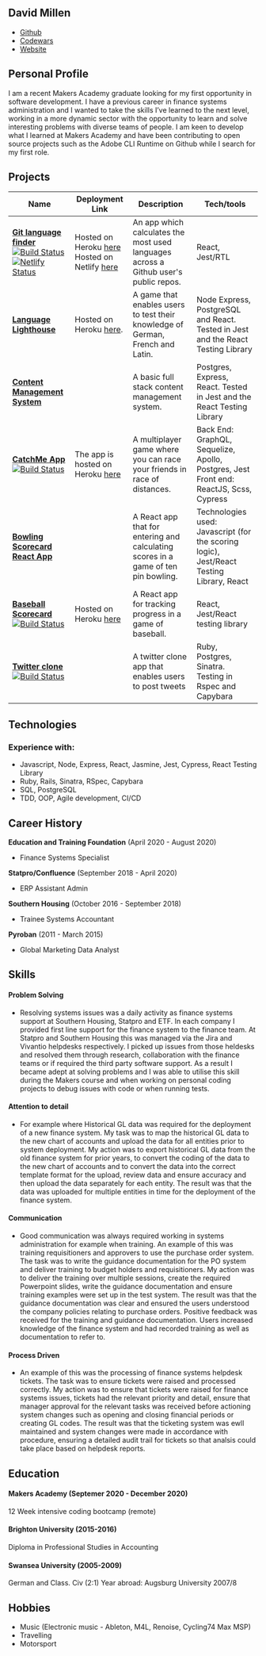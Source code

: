 ## David Millen
- [Github](https://github.com/dm-devtech)
- [Codewars](https://www.codewars.com/users/dm-devtech)
- [Website](https://dm-portfolio.netlify.app/)

## Personal Profile
I am a recent Makers Academy graduate looking for my first opportunity in software development.  I have a previous career in finance systems administration and I wanted to take the skills I’ve learned to the next level, working in a more dynamic sector with the opportunity to learn and solve interesting problems with diverse teams of people.  I am keen to develop what I learned at Makers Academy and have been contributing to open source projects such as the Adobe CLI Runtime on Github while I search for my first role.
 
## Projects
| Name                                                                       | Deployment Link|Description                         | Tech/tools  |
| -------------------------------------------------------------------------- |----------------|------------------------------------| ----------- |
| [**Git language finder**](https://github.com/dm-devtech/git-language-finder) [![Build Status](https://travis-ci.com/dm-devtech/git-language-finder.svg?branch=main)](https://travis-ci.com/dm-devtech/git-language-finder) [![Netlify Status](https://api.netlify.com/api/v1/badges/b41cf0d5-f3dd-472a-9d8b-ac1a34743640/deploy-status)](https://app.netlify.com/sites/git-language-finder/deploys)| Hosted on Heroku [here](https://git-language-finder.herokuapp.com/) Hosted on Netlify [here](https://git-language-finder.netlify.app/) | An app which calculates the most used languages across a Github user's public repos.  | React, Jest/RTL |
| [**Language Lighthouse**](https://github.com/dm-devtech/language-lighthouse) | Hosted on Heroku [here](https://language-lighthouse.herokuapp.com/). | A game that enables users to test their knowledge of German, French and Latin.  | Node Express, PostgreSQL and React.  Tested in Jest and the React Testing Library |
| [**Content Management System**](https://github.com/dm-devtech/content-management) | | A basic full stack content management system.  | Postgres, Express, React.  Tested in Jest and the React Testing Library |
| [**CatchMe App**](https://github.com/dm-devtech/catchme-web) [![Build Status](https://travis-ci.com/gonzalober/catchme-web.svg?branch=main)](https://travis-ci.com/gonzalober/catchme-web) | The app is hosted on Heroku [here](https://appcatchme.herokuapp.com/) | A multiplayer game where you can race your friends in race of distances.  | Back End: GraphQL, Sequelize, Apollo, Postgres, Jest Front end: ReactJS, Scss, Cypress |
| [**Bowling Scorecard React App**](https://github.com/dm-devtech/Bowling-Scorecard-React) |  | A React app that for entering and calculating scores in a game of ten pin bowling. | Technologies used: Javascript (for the scoring logic), Jest/React Testing Library, React |
| [**Baseball Scorecard**](https://github.com/dm-devtech/Baseball-Scorecard_ReactApp) [![Build Status](https://travis-ci.com/dm-devtech/Baseball-Scorecard_ReactApp.svg?branch=main)](https://travis-ci.com/dm-devtech/Baseball-Scorecard_ReactApp) | Hosted on Heroku [here](https://baseball-scorecard.herokuapp.com/) | A React app for tracking progress in a game of baseball.   | React, Jest/React testing library |
| [**Twitter clone**](https://github.com/dm-devtech/ChitterChallenge) [![Build Status](https://www.travis-ci.com/dm-devtech/ChitterChallenge.svg?branch=master)](https://www.travis-ci.com/dm-devtech/ChitterChallenge) | | A twitter clone app that enables users to post tweets | Ruby, Postgres, Sinatra.  Testing in Rspec and Capybara |
 
## Technologies
### Experience with:
- Javascript, Node, Express, React, Jasmine, Jest, Cypress, React Testing Library
- Ruby, Rails, Sinatra, RSpec, Capybara 
- SQL, PostgreSQL
- TDD, OOP, Agile development, CI/CD

## Career History

**Education and Training Foundation** (April 2020 - August 2020)  
- Finance Systems Specialist

**Statpro/Confluence** (September 2018 - April 2020)
- ERP Assistant Admin

**Southern Housing** (October 2016 - September 2018)
- Trainee Systems Accountant

**Pyroban** (2011 - March 2015)
- Global Marketing Data Analyst

## Skills
#### Problem Solving
- Resolving systems issues was a daily activity as finance systems support at Southern Housing, Statpro and ETF.  In each company I provided first line support for the finance system to the finance team.  At Statpro and Southern Housing this was managed via the Jira and Vivantio helpdesks respectively.  I picked up issues from those heldesks and resolved them through research, collaboration with the finance teams or if required the third party software support.  As a result I became adept at solving problems and I was able to utilise this skill during the Makers course and when working on personal coding projects to debug issues with code or when running tests.  

#### Attention to detail
- For example where Historical GL data was required for the deployment of a new finance system.  My task was to map the historical GL data to the new chart of accounts and upload the data for all entities prior to system deployment.  My action was to export historical GL data from the old finance system for prior years, to convert the coding of the data to the new chart of accounts and to convert the data into the correct template format for the upload, review data and ensure accuracy and then upload the data separately for each entity.  The result was that the data was uploaded for multiple entities in time for the deployment of the finance system.

#### Communication
- Good communication was always required working in systems administration for example when training.  An example of this was training requisitioners and approvers to use the purchase order system.  The task was to write the guidance documentation for the PO system and deliver training to budget holders and requisitioners.  My action was to deliver the training over multiple sessions, create the required Powerpoint slides, write the guidance documentation and ensure training examples were set up in the test system.  The result was that the guidance documentation was clear and ensured the users understood the company policies relating to purchase orders.  Positive feedback was received for the training and guidance documentation.  Users increased knowledge of the finance system and had recorded training as well as documentation to refer to.

#### Process Driven
- An example of this was the processing of finance systems helpdesk tickets.  The task was to ensure tickets were raised and processed correctly.  My action was to ensure that tickets were raised for finance systems issues, tickets had the relevant priority and detail, ensure that manager approval for the relevant tasks was received before actioning system changes such as opening and closing financial periods or creating GL codes.  The result was that the ticketing system was ewll maintained and system changes were made in accordance with procedure, ensuring a detailed audit trail for tickets so that analsis could take place based on helpdesk  reports.  

## Education
#### Makers Academy (Septemer 2020 - December 2020)
12 Week intensive coding bootcamp (remote)

#### Brighton University (2015-2016)
Diploma in Professional Studies in Accounting

#### Swansea University (2005-2009)
German and Class. Civ (2:1)
Year abroad: Augsburg University 2007/8

## Hobbies
- Music (Electronic music - Ableton, M4L, Renoise, Cycling74 Max MSP)
- Travelling
- Motorsport
